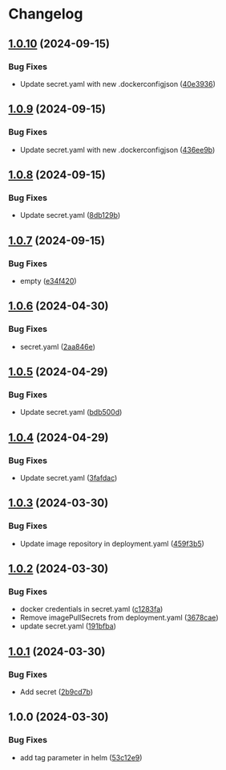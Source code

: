 # Changelog

## [1.0.10](https://github.com/chanyou0311/imagepullsecret-patcher/compare/imagepullsecret-patcher-v1.0.9...imagepullsecret-patcher-v1.0.10) (2024-09-15)


### Bug Fixes

* Update secret.yaml with new .dockerconfigjson ([40e3936](https://github.com/chanyou0311/imagepullsecret-patcher/commit/40e39368ee158e0c167f8f4d13a81f400d75ede2))

## [1.0.9](https://github.com/chanyou0311/imagepullsecret-patcher/compare/imagepullsecret-patcher-v1.0.8...imagepullsecret-patcher-v1.0.9) (2024-09-15)


### Bug Fixes

* Update secret.yaml with new .dockerconfigjson ([436ee9b](https://github.com/chanyou0311/imagepullsecret-patcher/commit/436ee9bb144bb0f5927f6a55118d9c0d2e94916c))

## [1.0.8](https://github.com/chanyou0311/imagepullsecret-patcher/compare/imagepullsecret-patcher-v1.0.7...imagepullsecret-patcher-v1.0.8) (2024-09-15)


### Bug Fixes

* Update secret.yaml ([8db129b](https://github.com/chanyou0311/imagepullsecret-patcher/commit/8db129b9e504dc31568c08abf804c7bf54bb8957))

## [1.0.7](https://github.com/chanyou0311/imagepullsecret-patcher/compare/imagepullsecret-patcher-v1.0.6...imagepullsecret-patcher-v1.0.7) (2024-09-15)


### Bug Fixes

* empty ([e34f420](https://github.com/chanyou0311/imagepullsecret-patcher/commit/e34f420aaa16b7b97a4468edb495cbacb07e2bf0))

## [1.0.6](https://github.com/chanyou0311/imagepullsecret-patcher/compare/imagepullsecret-patcher-v1.0.5...imagepullsecret-patcher-v1.0.6) (2024-04-30)


### Bug Fixes

* secret.yaml ([2aa846e](https://github.com/chanyou0311/imagepullsecret-patcher/commit/2aa846e8351dbd6cea3c5d6d89acd3769a012b24))

## [1.0.5](https://github.com/chanyou0311/imagepullsecret-patcher/compare/imagepullsecret-patcher-v1.0.4...imagepullsecret-patcher-v1.0.5) (2024-04-29)


### Bug Fixes

* Update secret.yaml ([bdb500d](https://github.com/chanyou0311/imagepullsecret-patcher/commit/bdb500d69687d119c2b6b8c911b9b11dfd43adef))

## [1.0.4](https://github.com/chanyou0311/imagepullsecret-patcher/compare/imagepullsecret-patcher-v1.0.3...imagepullsecret-patcher-v1.0.4) (2024-04-29)


### Bug Fixes

* Update secret.yaml ([3fafdac](https://github.com/chanyou0311/imagepullsecret-patcher/commit/3fafdacb16b0f2f32bd9b7ab4996064b5d684af3))

## [1.0.3](https://github.com/chanyou0311/imagepullsecret-patcher/compare/imagepullsecret-patcher-v1.0.2...imagepullsecret-patcher-v1.0.3) (2024-03-30)


### Bug Fixes

* Update image repository in deployment.yaml ([459f3b5](https://github.com/chanyou0311/imagepullsecret-patcher/commit/459f3b5273a95d83ded148ec4e6e0804467d2655))

## [1.0.2](https://github.com/chanyou0311/imagepullsecret-patcher/compare/imagepullsecret-patcher-v1.0.1...imagepullsecret-patcher-v1.0.2) (2024-03-30)


### Bug Fixes

* docker credentials in secret.yaml ([c1283fa](https://github.com/chanyou0311/imagepullsecret-patcher/commit/c1283fa73f0634426f05fb9f13a85db6394eac02))
* Remove imagePullSecrets from deployment.yaml ([3678cae](https://github.com/chanyou0311/imagepullsecret-patcher/commit/3678cae858b3dea7536a4fce138e6f7cbfcb888c))
* update secret.yaml ([191bfba](https://github.com/chanyou0311/imagepullsecret-patcher/commit/191bfbae881e34fdca744bb2bcb7bc356dee5e60))

## [1.0.1](https://github.com/chanyou0311/imagepullsecret-patcher/compare/imagepullsecret-patcher-v1.0.0...imagepullsecret-patcher-v1.0.1) (2024-03-30)


### Bug Fixes

* Add secret ([2b9cd7b](https://github.com/chanyou0311/imagepullsecret-patcher/commit/2b9cd7b99020bbfae2cebde39241264e81d585e9))

## 1.0.0 (2024-03-30)


### Bug Fixes

* add tag parameter in helm ([53c12e9](https://github.com/chanyou0311/imagepullsecret-patcher/commit/53c12e90e404703158d9e1a501be05e83bf7ac3a))
